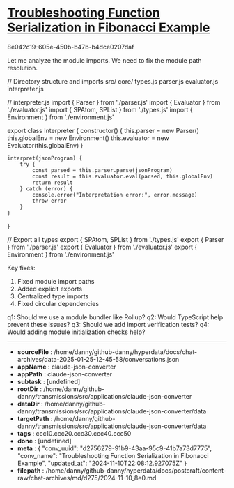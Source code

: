 # [Troubleshooting Function Serialization in Fibonacci Example](https://claude.ai/chat/d2756279-91b9-43aa-95c9-41b7a73d7775)

8e042c19-605e-450b-b47b-b4dce0207daf

 Let me analyze the module imports. We need to fix the module path resolution.

<antArtifact identifier="interpreter-module" type="application/vnd.ant.code" language="javascript" title="Complete Directory Structure">
// Directory structure and imports
src/
  core/
    types.js
    parser.js
    evaluator.js
    interpreter.js

// interpreter.js
import { Parser } from './parser.js'
import { Evaluator } from './evaluator.js'
import { SPAtom, SPList } from './types.js'
import { Environment } from './environment.js'

export class Interpreter {
    constructor() {
        this.parser = new Parser()
        this.globalEnv = new Environment()
        this.evaluator = new Evaluator(this.globalEnv)
    }

    interpret(jsonProgram) {
        try {
            const parsed = this.parser.parse(jsonProgram)
            const result = this.evaluator.eval(parsed, this.globalEnv)
            return result
        } catch (error) {
            console.error("Interpretation error:", error.message)
            throw error
        }
    }
}

// Export all types
export { SPAtom, SPList } from './types.js'
export { Parser } from './parser.js'
export { Evaluator } from './evaluator.js'
export { Environment } from './environment.js'
</antArtifact>

Key fixes:
1. Fixed module import paths
2. Added explicit exports
3. Centralized type imports
4. Fixed circular dependencies

q1: Should we use a module bundler like Rollup?
q2: Would TypeScript help prevent these issues?
q3: Should we add import verification tests?
q4: Would adding module initialization checks help?

---

* **sourceFile** : /home/danny/github-danny/hyperdata/docs/chat-archives/data-2025-01-25-12-45-58/conversations.json
* **appName** : claude-json-converter
* **appPath** : claude-json-converter
* **subtask** : [undefined]
* **rootDir** : /home/danny/github-danny/transmissions/src/applications/claude-json-converter
* **dataDir** : /home/danny/github-danny/transmissions/src/applications/claude-json-converter/data
* **targetPath** : /home/danny/github-danny/transmissions/src/applications/claude-json-converter/data
* **tags** : ccc10.ccc20.ccc30.ccc40.ccc50
* **done** : [undefined]
* **meta** : {
  "conv_uuid": "d2756279-91b9-43aa-95c9-41b7a73d7775",
  "conv_name": "Troubleshooting Function Serialization in Fibonacci Example",
  "updated_at": "2024-11-10T22:08:12.927075Z"
}
* **filepath** : /home/danny/github-danny/hyperdata/docs/postcraft/content-raw/chat-archives/md/d275/2024-11-10_8e0.md